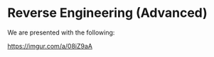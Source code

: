 # Reverse Engineering (Advanced) 
We are presented with the following:

https://imgur.com/a/08iZ9aA



